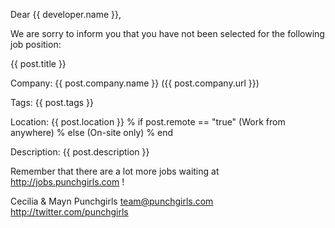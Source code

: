 Dear {{ developer.name }},

We are sorry to inform you that you have not been selected for the following job position:


{{ post.title }}

Company: {{ post.company.name }} ({{ post.company.url }})

Tags: {{ post.tags }}

Location: {{ post.location }}
% if post.remote == "true"
(Work from anywhere)
% else
(On-site only)
% end

Description:
{{ post.description }}


Remember that there are a lot more jobs waiting at http://jobs.punchgirls.com !

Cecilia & Mayn
Punchgirls
team@punchgirls.com
http://twitter.com/punchgirls
